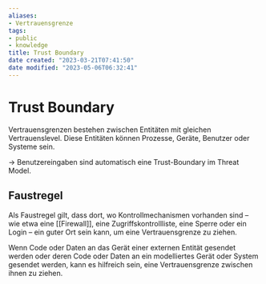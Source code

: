 ```yaml
---
aliases: 
- Vertrauensgrenze
tags: 
- public
- knowledge
title: Trust Boundary
date created: "2023-03-21T07:41:50"
date modified: "2023-05-06T06:32:41"
---
```


# Trust Boundary
Vertrauensgrenzen bestehen zwischen Entitäten mit gleichen Vertrauenslevel. Diese Entitäten können Prozesse, Geräte, Benutzer oder Systeme sein.

-> Benutzereingaben sind automatisch eine Trust-Boundary im Threat Model.

## Faustregel
Als Faustregel gilt, dass dort, wo Kontrollmechanismen vorhanden sind – wie etwa eine [[Firewall]], eine Zugriffskontrollliste, eine Sperre oder ein Login – ein guter Ort sein kann, um eine Vertrauensgrenze zu ziehen.

Wenn Code oder Daten an das Gerät einer externen Entität gesendet werden oder deren Code oder Daten an ein modelliertes Gerät oder System gesendet werden, kann es hilfreich sein, eine Vertrauensgrenze zwischen ihnen zu ziehen.
